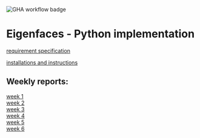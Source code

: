![GHA workflow badge](https://github.com/ni-eminen/eigenface/workflows/CI/badge.svg)

# Eigenfaces - Python implementation

[requirement specification](https://github.com/ni-eminen/eigenface/blob/master/documentation/requirement-specification.md)

[installations and instructions](https://github.com/ni-eminen/eigenface/blob/master/documentation/instructions.md)

## Weekly reports:
[week 1](https://github.com/ni-eminen/eigenface/blob/master/documentation/weekly/week1.md)</br>
[week 2](https://github.com/ni-eminen/eigenface/blob/master/documentation/weekly/week2.md)</br>
[week 3](https://github.com/ni-eminen/eigenface/blob/master/documentation/weekly/week3.md)</br>
[week 4](https://github.com/ni-eminen/eigenface/blob/master/documentation/weekly/week4.md)</br>
[week 5](https://github.com/ni-eminen/eigenface/blob/master/documentation/weekly/week5.md)</br>
[week 6](https://github.com/ni-eminen/eigenface/blob/master/documentation/weekly/week6.md)
